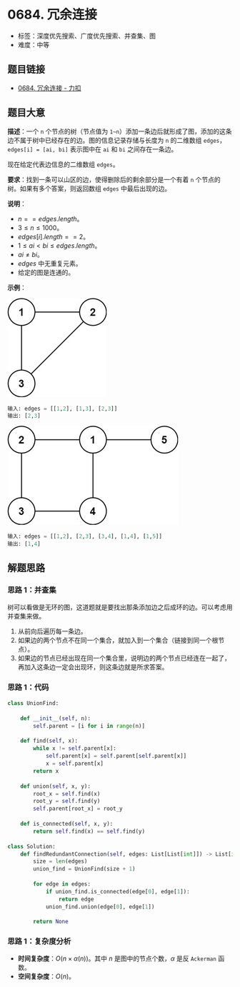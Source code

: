 # 0684. 冗余连接

- 标签：深度优先搜索、广度优先搜索、并查集、图
- 难度：中等

## 题目链接

- [0684. 冗余连接 - 力扣](https://leetcode.cn/problems/redundant-connection/)

## 题目大意

**描述**：一个 `n` 个节点的树（节点值为 `1~n`）添加一条边后就形成了图，添加的这条边不属于树中已经存在的边。图的信息记录存储与长度为 `n` 的二维数组 `edges`，`edges[i] = [ai, bi]` 表示图中在 `ai` 和 `bi` 之间存在一条边。

现在给定代表边信息的二维数组 `edges`。

**要求**：找到一条可以山区的边，使得删除后的剩余部分是一个有着 `n` 个节点的树。如果有多个答案，则返回数组 `edges` 中最后出现的边。

**说明**：

- $n == edges.length$。
- $3 \le n \le 1000$。
- $edges[i].length == 2$。
- $1 \le ai < bi \le edges.length$。
- $ai ≠ bi$。
- $edges$ 中无重复元素。
- 给定的图是连通的。

**示例**：

![img](../images/20201024068401.png)

```python
输入: edges = [[1,2], [1,3], [2,3]]
输出: [2,3]
```

![img](../images/20201024068402.png)

```python
输入: edges = [[1,2], [2,3], [3,4], [1,4], [1,5]]
输出: [1,4]
```

## 解题思路

### 思路 1：并查集

树可以看做是无环的图，这道题就是要找出那条添加边之后成环的边。可以考虑用并查集来做。

1. 从前向后遍历每一条边。
2. 如果边的两个节点不在同一个集合，就加入到一个集合（链接到同一个根节点）。
3. 如果边的节点已经出现在同一个集合里，说明边的两个节点已经连在一起了，再加入这条边一定会出现环，则这条边就是所求答案。

### 思路 1：代码

```python
class UnionFind:

    def __init__(self, n):
        self.parent = [i for i in range(n)]

    def find(self, x):
        while x != self.parent[x]:
            self.parent[x] = self.parent[self.parent[x]]
            x = self.parent[x]
        return x

    def union(self, x, y):
        root_x = self.find(x)
        root_y = self.find(y)
        self.parent[root_x] = root_y

    def is_connected(self, x, y):
        return self.find(x) == self.find(y)

class Solution:
    def findRedundantConnection(self, edges: List[List[int]]) -> List[int]:
        size = len(edges)
        union_find = UnionFind(size + 1)

        for edge in edges:
            if union_find.is_connected(edge[0], edge[1]):
                return edge
            union_find.union(edge[0], edge[1])

        return None
```

### 思路 1：复杂度分析

- **时间复杂度**：$O(n \times \alpha(n))$。其中 $n$ 是图中的节点个数，$\alpha$ 是反 `Ackerman` 函数。
- **空间复杂度**：$O(n)$。